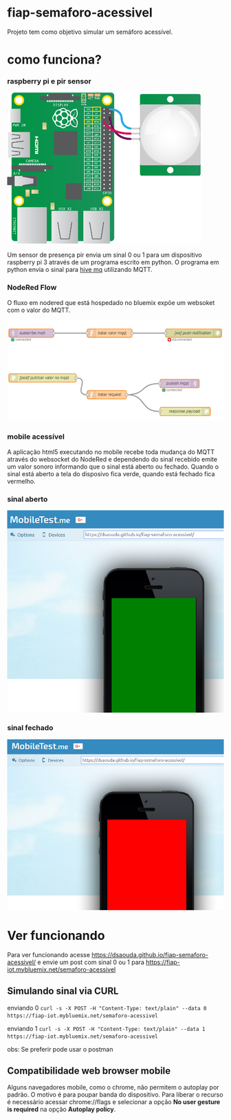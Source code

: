 # fiap-semaforo-acessivel
Projeto tem como objetivo simular um semáforo acessível.

# como funciona?

### raspberry pi e pir sensor

![raspberrypi-pir](https://raw.githubusercontent.com/dsaouda/fiap-semaforo-acessivel/master/docs/raspberrypi_pir.png)

Um sensor de presença pir envia um sinal 0 ou 1 para um dispositivo raspberry pi 3 através de um programa escrito em python. O programa em python envia o sinal para [hive mq](http://www.hivemq.com/) utilizando MQTT.

### NodeRed Flow

O fluxo em nodered que está hospedado no bluemix expõe um websoket com o valor do MQTT.

![flow](https://raw.githubusercontent.com/dsaouda/fiap-semaforo-acessivel/master/docs/1-fluxo.png)

### mobile acessível

A aplicação html5 executando no mobile recebe toda mudança do MQTT através do websocket do NodeRed e dependendo do sinal recebido emite um valor sonoro informando que o sinal está aberto ou fechado. Quando o sinal está aberto a tela do disposivo fica verde, quando está fechado fica vermelho.

### sinal aberto
![sinal aberto](https://raw.githubusercontent.com/dsaouda/fiap-semaforo-acessivel/master/docs/mobile-aberto.png)

### sinal fechado
![sinal fechado](https://raw.githubusercontent.com/dsaouda/fiap-semaforo-acessivel/master/docs/mobile-fechado.png)

# Ver funcionando

Para ver funcionando acesse https://dsaouda.github.io/fiap-semaforo-acessivel/ e envie um post com sinal 0 ou 1 para https://fiap-iot.mybluemix.net/semaforo-acessivel 

## Simulando sinal via CURL

enviando 0 `curl -s -X POST -H "Content-Type: text/plain" --data 0 https://fiap-iot.mybluemix.net/semaforo-acessivel` 

enviando 1 `curl -s -X POST -H "Content-Type: text/plain" --data 1 https://fiap-iot.mybluemix.net/semaforo-acessivel`

obs: Se preferir pode usar o postman

## Compatibilidade web browser mobile

Alguns navegadores mobile, como o chrome, não permitem o autoplay por padrão. O motivo é para poupar banda do dispositivo. Para liberar o recurso é necessário acessar chrome://flags e selecionar a opção **No user gesture is required** na opção **Autoplay policy**.
